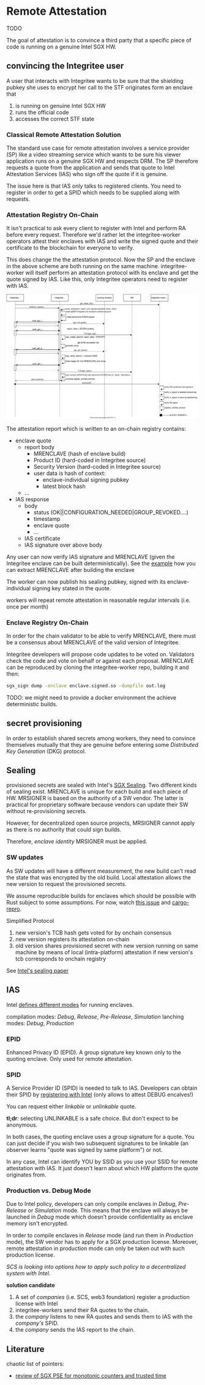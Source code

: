 # Remote Attestation

TODO

The goal of attestation is to convince a third party that a specific piece of code is running on a genuine Intel SGX HW.

## convincing the Integritee user

A user that interacts with Integritee wants to be sure that the shielding pubkey she uses to encrypt her call to the STF originates form an enclave that

   1. is running on genuine Intel SGX HW
   1. runs the official code
   1. accesses the correct STF state

### Classical Remote Attestation Solution

The standard use case for remote attestation involves a service provider (SP) like a video streaming service which wants to be sure his viewer application runs on a genuine SGX HW and respects DRM.
The SP therefore requests a quote from the application and sends that quote to Intel Attestation Services (IAS) who sign off the quote if it is genuine.

The issue here is that IAS only talks to registered clients. You need to register in order to get a SPID which needs to be supplied along with requests.

### Attestation Registry On-Chain

It isn't practical to ask every client to register with Intel and perform RA before every request. Therefore we'd rather let the integritee-worker operators attest their enclaves with IAS and write the signed quote and their certificate to the blockchain for everyone to verify.

This does change the the attestation protocol. Now the SP and the enclave in the above scheme are both running on the same machine. integritee-worker will itself perform an attestation protocol with its enclave and get the quote signed by IAS. Like this, only Integritee operators need to register with IAS.

![Sequence Diagram](./fig/attestation_registry_sequence.svg)

The attestation report which is written to an on-chain registry contains:

* enclave quote
   * report body
      * MRENCLAVE (hash of enclave build)
      * Product ID (hard-coded in Integritee source)
      * Security Version (hard-coded in Integritee source)
      * user data is hash of context:
         * enclave-individual signing pubkey
         * latest block hash
   * ...
* IAS response
   * body
      * status (OK||CONFIGURATION_NEEDED|GROUP_REVOKED....)
      * timestamp
      * enclave quote
      * ...
   * IAS certificate 
   * IAS signature over above body

Any user can now verify IAS signature and MRENCLAVE (given the Integritee enclave can be built deterministically). See the [example](https://github.com/rodolfoams/sgx-retrieve-identity/blob/5be913b96b2a6e5a0e1158ad169b977507291faa/Makefile#L253) how you can extract MRENCLAVE after building the enclave

The worker can now publish his sealing pubkey, signed with its enclave-individual signing key stated in the quote.

workers will repeat remote attestation in reasonable regular intervals (i.e. once per month)

### Enclave Registry On-Chain

In order for the chain validator to be able to verify MRENCLAVE, there must be a consensus about MRENCLAVE of the valid version of Integritee.

Integritee developers will propose code updates to be voted on. Validators check the code and vote on behalf or against each proposal. MRENCLAVE can be reproduced by cloning the integritee-worker repo, building it and then:

```bash
sgx_sign dump -enclave enclave.signed.so -dumpfile out.log
```

TODO: we might need to provide a docker environment the achieve deterministic builds.

## secret provisioning

In order to establish shared secrets among workers, they need to convince themselves mutually that they are genuine before entering some *Distributed Key Generation* (DKG) protocol.

## Sealing

provisioned secrets are sealed with Intel's [SGX Sealing](https://software.intel.com/content/www/us/en/develop/blogs/introduction-to-intel-sgx-sealing.html). Two different kinds of sealing exist. MRENCLAVE is unique for each build and each piece of HW. MRSIGNER is based on the authority of a SW vendor. The latter is practical for proprietary software because vendors can update their SW without re-provisioning secrets.

However, for decentralized open source projects, MRSIGNER cannot apply as there is no authority that could sign builds.

Therefore, *enclave identity* MRSIGNER must be applied.

### SW updates

As SW updates will have a different measurement, the new build can't read the state that was encrypted by the old build. Local attestation allows the new version to request the provisioned secrets. 

We assume reproducible builds for enclaves which should be possible with Rust subject to  some assumptions. For now, watch [this issue](https://github.com/rust-lang/rust/issues/34902) and [cargo-repro](https://github.com/rust-secure-code/cargo-repro).

Simplified Protocol

1. new version's TCB hash gets voted for by onchain consensus
1. new version registers its attestation on-chain
1. old version shares provisioned secret with new version running on same machine by means of local (intra-platform) attestation if new version's tcb corresponds to onchain registry

See [Intel's sealing paper](https://software.intel.com/content/www/us/en/develop/articles/innovative-technology-for-cpu-based-attestation-and-sealing.html)

## IAS

Intel [defines different modes](https://software.intel.com/content/www/us/en/develop/blogs/intel-sgx-debug-production-prelease-whats-the-difference.html) for running enclaves.

compilation modes: *Debug*, *Release*, *Pre-Release*, *Simulation*
lanching modes: *Debug*, *Production*

### EPID 

Enhanced Privacy ID (EPID). A group signature key known only to the quoting enclave. Only used for remote attestation.

### SPID

A Service Provider ID (SPID) is needed to talk to IAS. Developers can obtain their SPID by [registering with Intel](https://api.portal.trustedservices.intel.com/EPID-attestation) (only allows to attest DEBUG encalves!)

You can request either *linkable* or *unlinkable* quote. 

**tl;dr**: selecting UNLINKABLE is a safe choice. But don't expect to be anonymous.

In both cases, the quoting enclave uses a group signature for a quote. You can just decide if you wish two subsequent signatures to be linkable (an observer learns "quote was signed by same platform") or not.

In any case, Intel can identify YOU by SSID as you use your SSID for remote attestation with IAS. It just doesn't learn about which HW platform the quote originates from.

### Production vs. Debug Mode

Due to Intel policy, developers can only compile enclaves in *Debug*, *Pre-Release* or *Simulation* mode. This means that the enclave will always be launched in *Debug* mode which doesn't provide confidentiality as enclave memory isn't encrypted.

In order to compile enclaves in *Release* mode (and run them in *Production* mode), the SW vendor has to apply for a SGX production license. 
Moreover, remote attestation in production mode can only be taken out with such production license.

*SCS is looking into options how to apply such policy to a decentralized system with Intel.*

**solution candidate**

1. A set of *companies* (i.e. SCS, web3 foundation) register a production license with Intel
1. integritee-workers send their RA quotes to the chain.
1. the *company* listens to new RA quotes and sends them to IAS with the *company's* SPID.
1. the *company* sends the IAS report to the chain.

## Literature

chaotic list of pointers:

* [review of SGX PSE for monotonic counters and trusted time](https://davejingtian.org/2017/11/10/some-notes-on-the-monotonic-counter-in-intel-sgx-and-me/)
